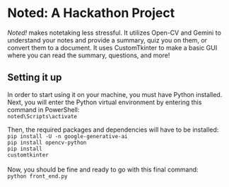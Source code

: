 # Noted: A Hackathon Project

*Noted!* makes notetaking less stressful. It utilizes Open-CV and Gemini to understand your notes and provide a summary, quiz you on them, or convert them to a document. It uses CustomTkinter to make a basic GUI where you can read the summary, questions, and more!


## Setting it up

In order to start using it on your machine, you must have Python installed. Next, you will enter the Python virtual environment by entering this command in PowerShell:<br>
<code>noted\Scripts\activate</code>

Then, the required packages and dependencies will have to be installed:<br>
<code>pip install -U -n google-generative-ai</code><br>
<code>pip install opencv-python</code><br>
<code>pip install customtkinter</code><br>
<br>
Now, you should be fine and ready to go with this final command:<br>
<code>python front_end.py</code>